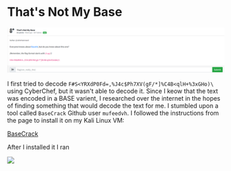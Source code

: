 # That's Not My Base

![](../images/thats-not-my-base-part-1.png)

I first tried to decode `F#S<YRXdP0Fd=,%J4c$Ph7XV(gF/*]%C4B<qlH+%3xGHo)\` using CyberChef, but it wasn't able to decode it. Since I keow that the text was encoded in a BASE varient, I researched over the internet in the hopes of finding something that would decode the text for me. I stumbled upon a tool called `BaseCrack` Github user `mufeedvh`. I followed the instructions from the page to install it on my Kali Linux VM:

[BaseCrack](https://github.com/mufeedvh/basecrack?tab=readme-ov-file#installation)

After I installed it I ran


![](../images/thats-not-may-base-part-2.png)
